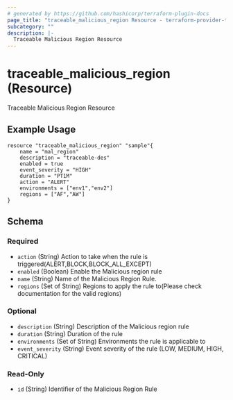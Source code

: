 ```yaml
---
# generated by https://github.com/hashicorp/terraform-plugin-docs
page_title: "traceable_malicious_region Resource - terraform-provider-traceable"
subcategory: ""
description: |-
  Traceable Malicious Region Resource
---
```


# traceable_malicious_region (Resource)

Traceable Malicious Region Resource

## Example Usage
```
resource "traceable_malicious_region" "sample"{
    name = "mal_region"
    description = "traceable-des"
    enabled = true
    event_severity = "HIGH"
    duration = "PT1M"
    action = "ALERT"
    environments = ["env1","env2"]
    regions = ["AF","AW"]
}
```


<!-- schema generated by tfplugindocs -->
## Schema

### Required

- `action` (String) Action to take when the rule is triggered(ALERT,BLOCK,BLOCK_ALL_EXCEPT)
- `enabled` (Boolean) Enable the Malicious region rule
- `name` (String) Name of the Malicious Region Rule.
- `regions` (Set of String) Regions to apply the rule to(Please check documentation for the valid regions)

### Optional

- `description` (String) Description of the Malicious region rule
- `duration` (String) Duration of the rule
- `environments` (Set of String) Environments the rule is applicable to
- `event_severity` (String) Event severity of the rule (LOW, MEDIUM, HIGH, CRITICAL)

### Read-Only

- `id` (String) Identifier of the Malicious Region Rule
